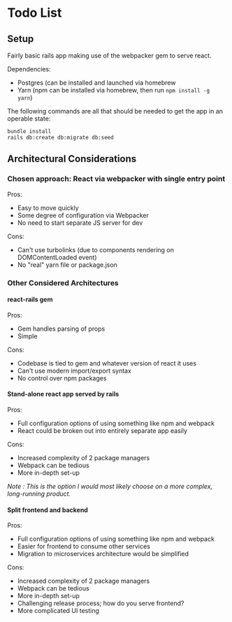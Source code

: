 # Todo List

## Setup

Fairly basic rails app making use of the webpacker gem to serve react.

Dependencies:
* Postgres (can be installed and launched via homebrew
* Yarn (npm can be installed via homebrew, then run `npm install -g yarn`)

The following commands are all that should be needed to get the app in an operable state:
```
bundle install
rails db:create db:migrate db:seed
```


## Architectural Considerations
### Chosen approach: React via webpacker with single entry point
Pros: 
* Easy to move quickly
* Some degree of configuration via Webpacker
* No need to start separate JS server for dev

Cons: 
* Can't use turbolinks (due to components rendering on DOMContentLoaded event)
* No "real" yarn file or package.json


### Other Considered Architectures
#### react-rails gem
Pros:
* Gem handles parsing of props
* Simple

Cons:
* Codebase is tied to gem and whatever version of react it uses
* Can't use modern import/export syntax
* No control over npm packages

#### Stand-alone react app served by rails
Pros:
* Full configuration options of using something like npm and webpack
* React could be broken out into entirely separate app easily

Cons:
* Increased complexity of 2 package managers
* Webpack can be tedious
* More in-depth set-up

_Note : This is the option I would most likely choose on a more complex, long-running product._

#### Split frontend and backend
Pros:
* Full configuration options of using something like npm and webpack
* Easier for frontend to consume other services
* Migration to microservices architecture would be simplified 

Cons:
* Increased complexity of 2 package managers
* Webpack can be tedious
* More in-depth set-up
* Challenging release process; how do you serve frontend?
* More complicated UI testing
